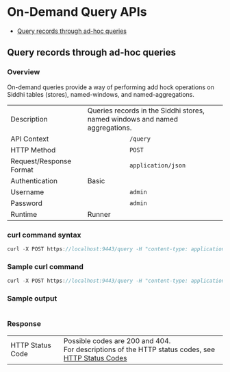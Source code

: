 # On-Demand Query APIs

-   [Query records through ad-hoc queries](#query-records-through-ad-hoc-queries)

## Query records through ad-hoc queries

### Overview

On-demand queries provide a way of performing add hock operations on Siddhi tables (stores), named-windows, and named-aggregations.

|                         |                                                                                                    |
|-------------------------|----------------------------------------------------------------------------------------------------|
| Description             | Queries records in the Siddhi stores, named windows and named aggregations.                         |
| API Context             | `             /query            `                                                                  |
| HTTP Method             | `             POST            `                                                                    |
| Request/Response Format | `             application/json            `                                                        |
| Authentication          | Basic                                                                                              |
| Username                | `             admin            `                                                                   |
| Password                | `             admin            `                                                                   |
| Runtime                 | Runner                                                                                             |

### curl command syntax

``` java
curl -X POST https://localhost:9443/query -H "content-type: application/json" -u "admin:admin"  -d '{"appName" : "AggregationTest", "query" : "from stockAggregation select *" }' -k
```

### Sample curl command

``` java
curl -X POST https://localhost:9443/query -H "content-type: application/json" -u "admin:admin" -d '{"appName" : "RoomService", "query" : "select 10 as roomNumber, 1 as arrival update RoomTypeTable  set RoomTypeTable.people = RoomTypeTable.people + arrival on RoomTypeTable.roomNo == roomNumber;" }' -k
```

### Sample output

``` java
```

### Response

|                         |                                                             |
|-------------------------|-------------------------------------------------------------|
| HTTP Status Code        | Possible codes are 200 and 404. <br/>For descriptions of the HTTP status codes, see [HTTP Status Codes](../http-status-code)                 |

